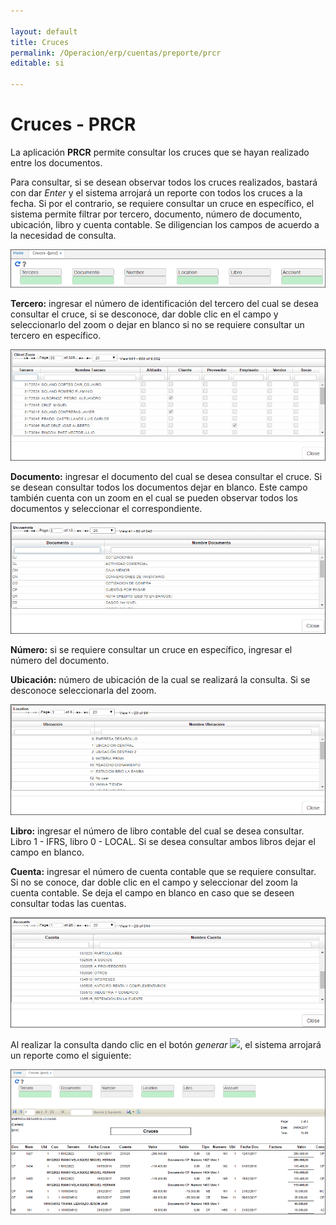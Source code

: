 ```yaml
---

layout: default
title: Cruces
permalink: /Operacion/erp/cuentas/preporte/prcr
editable: si

---
```


# Cruces - PRCR



La aplicación **PRCR** permite consultar los cruces que se hayan realizado entre los  documentos.  



Para consultar, si se desean observar todos los cruces realizados, bastará con dar _Enter_ y el sistema arrojará un reporte con todos los cruces a la fecha. Si por el contrario, se requiere consultar un cruce en específico, el sistema permite filtrar por tercero, documento, número de documento, ubicación, libro y cuenta contable. Se diligencian los campos de acuerdo a la necesidad de consulta.  





![](PRCR1.png)



**Tercero:** ingresar el número de identificación del tercero del cual se desea consultar el cruce, si se desconoce, dar doble clic en el campo y seleccionarlo del zoom o dejar en blanco si no se requiere consultar un tercero en específico.  



![](zoomtercero.png)



**Documento:** ingresar el documento del cual se desea consultar el cruce. Si se desean consultar todos los documentos dejar en blanco. Este campo también cuenta con un zoom en el cual se pueden observar todos los documentos y seleccionar el correspondiente.  



![](zoomdc.png)



**Número:** si se requiere consultar un cruce en específico, ingresar el número del documento.  

**Ubicación:** número de ubicación de la cual se realizará la consulta. Si se desconoce seleccionarla del zoom.  



![](zoomubicacion.png)



**Libro:** ingresar el número de libro contable del cual se desea consultar. Libro 1 - IFRS, libro 0 - LOCAL. Si se desea consultar ambos libros dejar el campo en blanco.  

**Cuenta:** ingresar el número de cuenta contable que se requiere consultar. Si no se conoce, dar doble clic en el campo y seleccionar del zoom la cuenta contable. Se deja el campo en blanco en caso que se deseen consultar todas las cuentas.  



![](zoomcuenta.png)





Al realizar la consulta dando clic en el botón _generar_ ![](actualizar.png), el sistema arrojará un reporte como el siguiente:





![](PRCR2.png)








